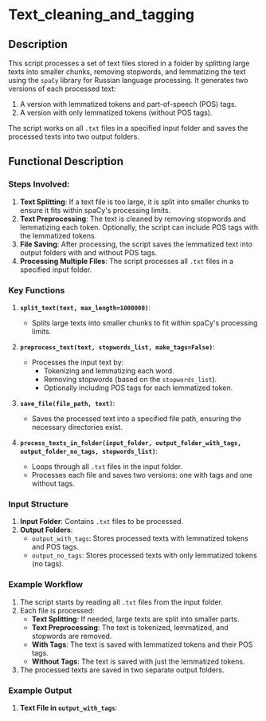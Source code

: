 # Text_cleaning_and_tagging

## Description

This script processes a set of text files stored in a folder by splitting large texts into smaller chunks, removing stopwords, and lemmatizing the text using the `spaCy` library for Russian language processing. It generates two versions of each processed text:
1. A version with lemmatized tokens and part-of-speech (POS) tags.
2. A version with only lemmatized tokens (without POS tags).

The script works on all `.txt` files in a specified input folder and saves the processed texts into two output folders.

## Functional Description

### Steps Involved:
1. **Text Splitting**: If a text file is too large, it is split into smaller chunks to ensure it fits within spaCy's processing limits.
2. **Text Preprocessing**: The text is cleaned by removing stopwords and lemmatizing each token. Optionally, the script can include POS tags with the lemmatized tokens.
3. **File Saving**: After processing, the script saves the lemmatized text into output folders with and without POS tags.
4. **Processing Multiple Files**: The script processes all `.txt` files in a specified input folder.

### Key Functions

1. **`split_text(text, max_length=1000000)`**:
   - Splits large texts into smaller chunks to fit within spaCy's processing limits.

2. **`preprocess_text(text, stopwords_list, make_tags=False)`**:
   - Processes the input text by:
     - Tokenizing and lemmatizing each word.
     - Removing stopwords (based on the `stopwords_list`).
     - Optionally including POS tags for each lemmatized token.

3. **`save_file(file_path, text)`**:
   - Saves the processed text into a specified file path, ensuring the necessary directories exist.

4. **`process_texts_in_folder(input_folder, output_folder_with_tags, output_folder_no_tags, stopwords_list)`**:
   - Loops through all `.txt` files in the input folder.
   - Processes each file and saves two versions: one with tags and one without tags.

### Input Structure

1. **Input Folder**: Contains `.txt` files to be processed.
2. **Output Folders**:
   - `output_with_tags`: Stores processed texts with lemmatized tokens and POS tags.
   - `output_no_tags`: Stores processed texts with only lemmatized tokens (no tags).

### Example Workflow

1. The script starts by reading all `.txt` files from the input folder.
2. Each file is processed:
   - **Text Splitting**: If needed, large texts are split into smaller parts.
   - **Text Preprocessing**: The text is tokenized, lemmatized, and stopwords are removed.
   - **With Tags**: The text is saved with lemmatized tokens and their POS tags.
   - **Without Tags**: The text is saved with just the lemmatized tokens.
3. The processed texts are saved in two separate output folders.

### Example Output

1. **Text File in `output_with_tags`**: 

